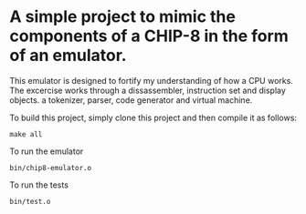 # A simple project to mimic the components of a CHIP-8 in the form of an emulator.
This emulator is designed to fortify my understanding of how a CPU works. The excercise works through a dissassembler, instruction set and display objects. a tokenizer, parser, code generator and virtual machine.

To build this project, simply clone this project and then compile it as follows:
````
make all
````
To run the emulator
````
bin/chip8-emulator.o
````
To run the tests
````
bin/test.o
````
